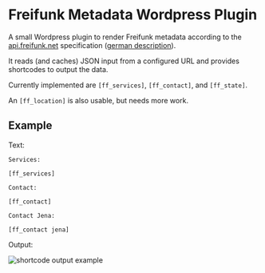 # Freifunk Metadata Wordpress Plugin

A small Wordpress plugin to render Freifunk metadata according to the [api.freifunk.net](https://github.com/freifunk/api.freifunk.net) specification ([german description](http://freifunk.net/blog/2013/12/die-freifunk-api/)).

It reads (and caches) JSON input from a configured URL and provides shortcodes to output the data.

Currently implemented are `[ff_services]`, `[ff_contact]`, and `[ff_state]`.

An `[ff_location]` is also usable, but needs more work.

## Example

Text:

    Services:

    [ff_services]

    Contact:

    [ff_contact]

    Contact Jena:

    [ff_contact jena]

Output:

![shortcode output example](http://mschuette.name/wp/wp-upload/freifunk_meta_example.png)

